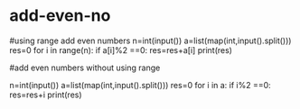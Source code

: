 # add-even-no
#using range add even numbers
n=int(input())
a=list(map(int,input().split()))
res=0
for i in range(n):
  if a[i]%2 ==0:
    res=res+a[i]
print(res)    

#add even numbers without using range

n=int(input())
a=list(map(int,input().split()))
res=0
for i in a:
  if i%2 ==0:
    res=res+i
print(res)
